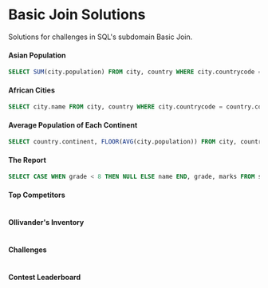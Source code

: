 # Basic Join Solutions
Solutions for challenges in SQL's subdomain Basic Join.

#### Asian Population
```SQL
SELECT SUM(city.population) FROM city, country WHERE city.countrycode = country.code AND country.continent = 'Asia';
```

#### African Cities
```SQL
SELECT city.name FROM city, country WHERE city.countrycode = country.code AND country.continent = 'Africa';
```

#### Average Population of Each Continent
```SQL
SELECT country.continent, FLOOR(AVG(city.population)) FROM city, country WHERE city.countrycode = country.code GROUP BY country.continent;
```

#### The Report
```SQL
SELECT CASE WHEN grade < 8 THEN NULL ELSE name END, grade, marks FROM students JOIN grades ON marks BETWEEN min_mark AND max_mark ORDER BY grade DESC, name ASC;
```

#### Top Competitors
```SQL

```

#### Ollivander's Inventory
```SQL

```

#### Challenges
```SQL

```

#### Contest Leaderboard
```SQL

```